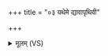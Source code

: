 +++
title = "०३ यथेमे द्यावापृथिवी"

+++
<details><summary>मूलम् (VS)</summary>

यथे॒मे द्यावा॑पृथि॒वी स॒द्यः प॒र्येति॒ सूर्यः॑। ए॒वा पर्ये॑मि ते॒ मनो॒ यथा॒ मां का॒मिन्यसो॒ यथा॒ मन्नाप॑गा॒ असः॑ ॥
</details>